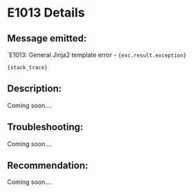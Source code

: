 # E1013 Details

## Message emitted:

`E1013: General Jinja2 template error - ``{exc.result.exception}``
```
{stack_trace}
````

## Description:

Coming soon....

## Troubleshooting:

Coming soon....

## Recommendation:

Coming soon....